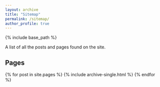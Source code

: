 ```yaml
---
layout: archive
title: "Sitemap"
permalink: /sitemap/
author_profile: true
---
```


{% include base_path %}

A list of all the posts and pages found on the site. 

<h2>Pages</h2>
{% for post in site.pages %}
  {% include archive-single.html %}
{% endfor %}



